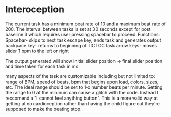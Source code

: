# Interoception

The current task has a minimum beat rate of 10 and a maximum beat rate of 200. The interval between tasks is set at 30 seconds except for post baseline 3 which requires user pressing spacebar to proceed. 
Functions: Spacebar- skips to next task
escape key, ends task and generates output
backpace key- returns to beginning of TICTOC task
arrow keys- moves slider 1 bpm to the left or right

The output generated will show initial slider position -> final slider position and time taken for each task in ms. 

many aspects of the task are customizable including but not limited to: range of BPM, speed of beats, bpm that begins upon load, colors, sizes, etc. 
The ideal range should be set to 1-x number beats per minute. Setting the range to 0 at the mininum can cause a glitch with the code. Instead I reccomend a "I cannot feel anything button". This is a more valid way at getting at no cardioception rather than having the child figure out they're supposed to make the beating stop. 
